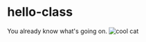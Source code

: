 # hello-class
You already know what's going on.
![cool cat](https://previews.123rf.com/images/sushaaa/sushaaa1406/sushaaa140600366/29210334-portrait-of-funny-cat-with-sunglasses.jpg)
